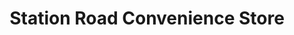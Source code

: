 ---
title: "Station Road Convenience Store"
url: /ashby-de-la-zouch/station-road-convenience-store/
shop: Lebensmittel
---